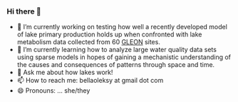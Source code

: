 ### Hi there 👋

<!--
**bellaoleksy/bellaoleksy** is a ✨ _special_ ✨ repository because its `README.md` (this file) appears on your GitHub profile.

Here are some ideas to get you started:



-->

- 🔭 I’m currently working on testing how well a recently developed model of lake primary production holds up when confronted with lake metabolism data collected from 60 <a href="https://gleon.org/">GLEON</a> sites. 
- 🌱 I’m currently learning how to analyze large water quality data sets using sparse models in hopes of gaining a mechanistic understanding of the causes and consequences of patterns through space and time.
- 💬 Ask me about how lakes work!
- 📫 How to reach me: bellaoleksy at gmail dot com
- 😄 Pronouns: ... she/they
